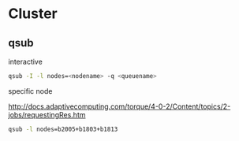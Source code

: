 # Cluster

## qsub

interactive

```sh
qsub -I -l nodes=<nodename> -q <queuename>
```

specific node

<http://docs.adaptivecomputing.com/torque/4-0-2/Content/topics/2-jobs/requestingRes.htm>

```sh
qsub -l nodes=b2005+b1803+b1813
```

